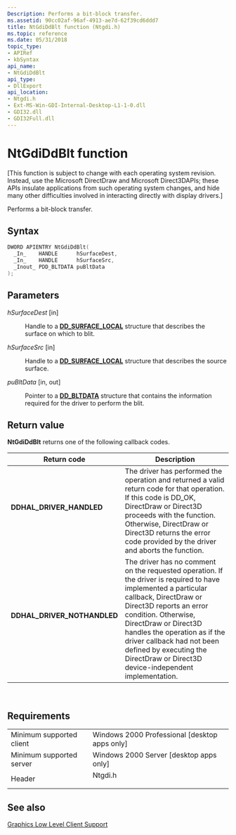 ```yaml
---
Description: Performs a bit-block transfer.
ms.assetid: 90cc02af-96af-4913-ae7d-62f39cd6ddd7
title: NtGdiDdBlt function (Ntgdi.h)
ms.topic: reference
ms.date: 05/31/2018
topic_type: 
- APIRef
- kbSyntax
api_name: 
- NtGdiDdBlt
api_type: 
- DllExport
api_location: 
- Ntgdi.h
- Ext-MS-Win-GDI-Internal-Desktop-L1-1-0.dll
- GDI32.dll
- GDI32Full.dll
---
```


# NtGdiDdBlt function

\[This function is subject to change with each operating system revision. Instead, use the Microsoft DirectDraw and Microsoft Direct3DAPIs; these APIs insulate applications from such operating system changes, and hide many other difficulties involved in interacting directly with display drivers.\]

Performs a bit-block transfer.

## Syntax


```C++
DWORD APIENTRY NtGdiDdBlt(
  _In_    HANDLE      hSurfaceDest,
  _In_    HANDLE      hSurfaceSrc,
  _Inout_ PDD_BLTDATA puBltData
);
```



## Parameters

<dl> <dt>

*hSurfaceDest* \[in\]
</dt> <dd>

Handle to a [**DD\_SURFACE\_LOCAL**](https://msdn.microsoft.com/library/Ff551733(v=VS.85).aspx) structure that describes the surface on which to blit.

</dd> <dt>

*hSurfaceSrc* \[in\]
</dt> <dd>

Handle to a [**DD\_SURFACE\_LOCAL**](https://msdn.microsoft.com/library/Ff551733(v=VS.85).aspx) structure that describes the source surface.

</dd> <dt>

*puBltData* \[in, out\]
</dt> <dd>

Pointer to a [**DD\_BLTDATA**](https://msdn.microsoft.com/library/Ff550474(v=VS.85).aspx) structure that contains the information required for the driver to perform the blit.

</dd> </dl>

## Return value

**NtGdiDdBlt** returns one of the following callback codes.



| Return code                                                                                              | Description                                                                                                                                                                                                                                                                                                                                                                |
|----------------------------------------------------------------------------------------------------------|----------------------------------------------------------------------------------------------------------------------------------------------------------------------------------------------------------------------------------------------------------------------------------------------------------------------------------------------------------------------------|
| <dl> <dt>**DDHAL\_DRIVER\_HANDLED**</dt> </dl>    | The driver has performed the operation and returned a valid return code for that operation. If this code is DD\_OK, DirectDraw or Direct3D proceeds with the function. Otherwise, DirectDraw or Direct3D returns the error code provided by the driver and aborts the function.<br/>                                                                                 |
| <dl> <dt>**DDHAL\_DRIVER\_NOTHANDLED**</dt> </dl> | The driver has no comment on the requested operation. If the driver is required to have implemented a particular callback, DirectDraw or Direct3D reports an error condition. Otherwise, DirectDraw or Direct3D handles the operation as if the driver callback had not been defined by executing the DirectDraw or Direct3D device-independent implementation.<br/> |



 

## Requirements



|                                     |                                                                                    |
|-------------------------------------|------------------------------------------------------------------------------------|
| Minimum supported client<br/> | Windows 2000 Professional \[desktop apps only\]<br/>                         |
| Minimum supported server<br/> | Windows 2000 Server \[desktop apps only\]<br/>                               |
| Header<br/>                   | <dl> <dt>Ntgdi.h</dt> </dl> |



## See also

<dl> <dt>

[Graphics Low Level Client Support](-dxgkernel-low-level-client-support.md)
</dt> </dl>

 

 




